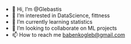 - 👋 Hi, I’m @Glebastis
- 👀 I’m interested in DataScience, fittness
- 🌱 I’m currently learning statistics
- 💞️ I’m looking to collaborate on ML projects
- 📫 How to reach me babenkogleb@gmail.com

<!---
Glebastis/Glebastis is a ✨ special ✨ repository because its `README.md` (this file) appears on your GitHub profile.
You can click the Preview link to take a look at your changes.
--->
